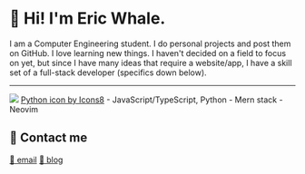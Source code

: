 <h1> 🐋 Hi! I'm Eric Whale. </h1>


<p>I am a Computer Engineering student. I do personal projects and post them on GitHub. I love learning new things. I haven't decided on a field to focus on yet, but since I have many ideas that require a website/app, I have a skill set of a full-stack developer (specifics down below). </p>
  
---

<img src="https://img.icons8.com/color/48/000000/python--v2.png"/>
<a href="https://icons8.com/icon/Rc0Xn5AtE8kX/python">Python icon by Icons8</a>
- JavaScript/TypeScript, Python
- Mern stack
- Neovim

## 🔭 Contact me

[📧 email](hsh048148@gmail.com)  [📝 blog](https://codingwhale.netlify.app)

<!--
- 👯 I’m looking to collaborate on ...
- 🤔 I’m looking for help with ...
- 💬 Ask me about ...
- 😄 Pronouns: ...
- ⚡ Fun fact: ...
-->
